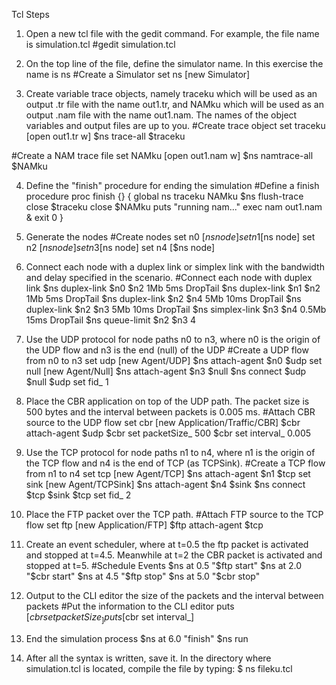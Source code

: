 Tcl Steps
1. Open a new tcl file with the gedit command. For example, the file name is simulation.tcl
#gedit simulation.tcl

2. On the top line of the file, define the simulator name. In this exercise the name is ns
#Create a Simulator
set ns [new Simulator]

3. Create variable trace objects, namely traceku which will be used as an output .tr file with the name out1.tr, and NAMku which will be used as an output .nam file with the name out1.nam. The names of the object variables and output files are up to you.
#Create trace object
set traceku [open out1.tr w]
$ns trace-all $traceku

#Create a NAM trace file
set NAMku [open out1.nam w]
$ns namtrace-all $NAMku

4. Define the "finish" procedure for ending the simulation
#Define a finish procedure
proc finish {} {
  global ns traceku NAMku
  $ns flush-trace
  close $traceku
  close $NAMku
  puts "running nam..."
  exec nam out1.nam &
  exit 0
}

5. Generate the nodes
#Create nodes
set n0 [$ns node]
set n1 [$ns node]
set n2 [$ns node]
set n3 [$ns node]
set n4 [$ns node]

6. Connect each node with a duplex link or simplex link with the bandwidth and delay specified in the scenario.
#Connect each node with duplex link
$ns duplex-link $n0 $n2 1Mb 5ms DropTail
$ns duplex-link $n1 $n2 1Mb 5ms DropTail
$ns duplex-link $n2 $n4 5Mb 10ms DropTail
$ns duplex-link $n2 $n3 5Mb 10ms DropTail
$ns simplex-link $n3 $n4 0.5Mb 15ms DropTail
$ns queue-limit $n2 $n3 4

7. Use the UDP protocol for node paths n0 to n3, where n0 is the origin of the UDP flow and n3 is the end (null) of the UDP
#Create a UDP flow from n0 to n3
set udp [new Agent/UDP]
$ns attach-agent $n0 $udp
set null [new Agent/Null]
$ns attach-agent $n3 $null
$ns connect $udp $null
$udp set fid_ 1

8. Place the CBR application on top of the UDP path. The packet size is 500 bytes and the interval between packets is 0.005 ms.
#Attach CBR source to the UDP flow
set cbr [new Application/Traffic/CBR]
$cbr attach-agent $udp
$cbr set packetSize_ 500
$cbr set interval_ 0.005

9. Use the TCP protocol for node paths n1 to n4, where n1 is the origin of the TCP flow and n4 is the end of TCP (as TCPSink).
#Create a TCP flow from n1 to n4
set tcp [new Agent/TCP]
$ns attach-agent $n1 $tcp
set sink [new Agent/TCPSink]
$ns attach-agent $n4 $sink
$ns connect $tcp $sink
$tcp set fid_ 2

10. Place the FTP packet over the TCP path.
#Attach FTP source to the TCP flow
set ftp [new Application/FTP]
$ftp attach-agent $tcp

11. Create an event scheduler, where at t=0.5 the ftp packet is activated and stopped at t=4.5. Meanwhile at t=2 the CBR packet is activated and stopped at t=5.
#Schedule Events
$ns at 0.5 "$ftp start"
$ns at 2.0 "$cbr start"
$ns at 4.5 "$ftp stop"
$ns at 5.0 "$cbr stop"

12. Output to the CLI editor the size of the packets and the interval between packets
#Put the information to the CLI editor
puts [$cbr set packetSize_]
puts [$cbr set interval_]

13. End the simulation process
$ns at 6.0 "finish"
$ns run

14. After all the syntax is written, save it. In the directory where simulation.tcl is located, compile the file by typing:
$ ns fileku.tcl
